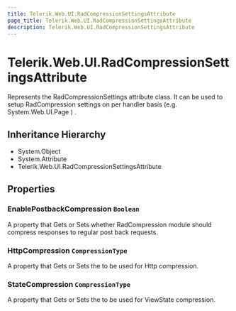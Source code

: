 ```yaml
---
title: Telerik.Web.UI.RadCompressionSettingsAttribute
page_title: Telerik.Web.UI.RadCompressionSettingsAttribute
description: Telerik.Web.UI.RadCompressionSettingsAttribute
---
```


# Telerik.Web.UI.RadCompressionSettingsAttribute

Represents the RadCompressionSettings attribute class. It can be used to setup RadCompression settings on per handler basis
            (e.g. System.Web.UI.Page ) .

## Inheritance Hierarchy

* System.Object
* System.Attribute
* Telerik.Web.UI.RadCompressionSettingsAttribute

## Properties

###  EnablePostbackCompression `Boolean`

A property that Gets or Sets whether RadCompression module should compress responses to regular post back requests.

###  HttpCompression `CompressionType`

A property that Gets or Sets the  to be used for Http compression.

###  StateCompression `CompressionType`

A property that Gets or Sets the  to be used for ViewState compression.


